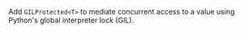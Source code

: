 Add `GILProtected<T>` to mediate concurrent access to a value using Python's global interpreter lock (GIL).
